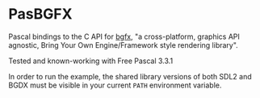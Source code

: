 # PasBGFX
Pascal bindings to the C API for [bgfx](https://github.com/bkaradzic/bgfx), "a cross-platform, graphics API agnostic, Bring Your Own Engine/Framework style rendering library".

Tested and known-working with Free Pascal 3.3.1

In order to run the example, the shared library versions of both SDL2 and BGDX must be visible in your current `PATH` environment variable.
